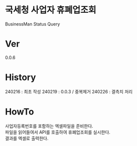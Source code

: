 # 국세청 사업자 휴폐업조회

BusinessMan Status Query

# Ver

0.0.6

# History

240216 : 최초 작성
240219 : 0.0.3 / 중복제거
240226 : 결측치 처리

# HowTo

사업자등록번호를 포함하는 엑셀파일을 준비한다.  
파일을 읽어들여서 API를 호출하여 휴폐업조회를 실시한다.  
결과를 엑셀로 출력한다.  
